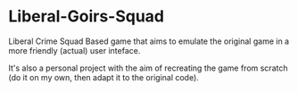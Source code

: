 Liberal-Goirs-Squad
===================

Liberal Crime Squad Based game that aims to emulate the original game in a more friendly (actual) user inteface.

It's also a personal project with the aim of recreating the game from scratch (do it on my own, then adapt it to the original code).
